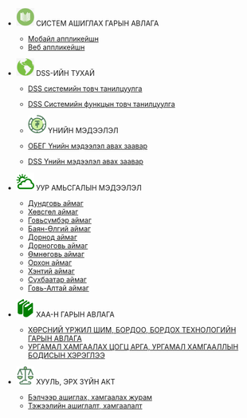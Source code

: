 - <img src="assets/images/icon_handbook.png" style="width:36px;"/> СИСТЕМ АШИГЛАХ ГАРЫН АВЛАГА
    - [Мобайл аппликейшн](application/mobile.md)
    - [Веб аппликейшн](application/web.md)

- <img src="assets/images/icon_map.png" style="width:36px;"/> DSS-ИЙН ТУХАЙ
    - [DSS системийн товч танилцуулга](DSS/introduction.md)
    - [DSS Системийн функцын товч танилцуулга](DSS/functional.md)

    - <img src="assets/images/icon_tugrug.png" style="width:36px;"/> ҮНИЙН МЭДЭЭЛЭЛ
    - [ОБЕГ Үнийн мэдээлэл авах заавар](price/OBEG.md)
    - [DSS Үнийн мэдээлэл авах заавар](price/DSS.md)

- <img src="assets/images/icon_weather.png" style="width:36px;"/> УУР АМЬСГАЛЫН МЭДЭЭЛЭЛ
    - [Дундговь аймаг](Provinces/Dundgovi.md)
    - [Хөвсгөл аймаг](Provinces/Huvsgul.md)
    - [Говьсүмбэр аймаг](Provinces/Govisumber.md)
    - [Баян-Өлгий аймаг](Provinces/BayanUlgii.md)
    - [Дорнод аймаг](Provinces/Dornod.md)
    - [Дорноговь аймаг](Provinces/Dornogovi.md)
    - [Өмнөговь аймаг](Provinces/Umnugovi.md)
    - [Орхон аймаг](Provinces/Orkhon.md)
    - [Хэнтий аймаг](Provinces/Khentii.md)
    - [Сүхбаатар аймаг](Provinces/Sukhbaatar.md)
    - [Говь-Алтай аймаг](Provinces/GobiAltai.md)
    

- <img src="assets/images/icon_manual.png" style="width:36px;"/> ХАА-Н ГАРЫН АВЛАГА
    - [ХӨРСНИЙ ҮРЖИЛ ШИМ, БОРДОО, БОРДОХ ТЕХНОЛОГИЙН ГАРЫН АВЛАГА](manuals/nom1.md)
    - [УРГАМАЛ ХАМГААЛАХ ЦОГЦ АРГА, УРГАМАЛ ХАМГААЛЛЫН БОДИСЫН ХЭРЭГЛЭЭ](manuals/nom2.md)

- <img src="assets/images/icon_law.png" style="width:36px;"/> ХУУЛЬ, ЭРХ ЗҮЙН АКТ
    - [Бэлчээр ашиглах, хамгаалах журам ](law/pasture.md)
    - [Тэжээлийн ашиглалт, хамгаалалт ](law/fodder.md)
    



   

